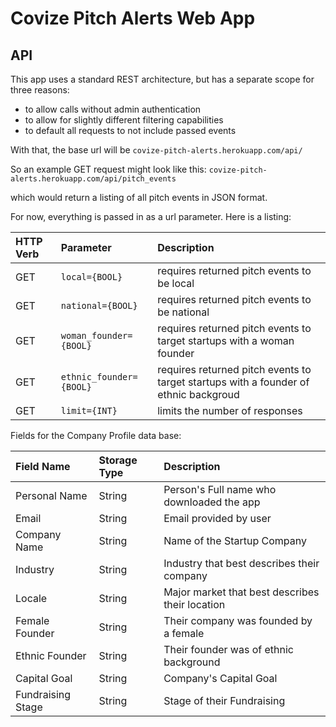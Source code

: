 # Covize Pitch Alerts Web App

## API

This app uses a standard REST architecture, but has a separate scope for three reasons:

* to allow calls without admin authentication
* to allow for slightly different filtering capabilities
* to default all requests to not include passed events

With that, the base url will be `covize-pitch-alerts.herokuapp.com/api/`

So an example GET request might look like this: `covize-pitch-alerts.herokuapp.com/api/pitch_events`

which would return a listing of all pitch events in JSON format.

For now, everything is passed in as a url parameter.  Here is a listing:

| HTTP Verb | Parameter                  | Description                                                                    |
| :-------- | :------------------------- | :----------------------------------------------------------------------------- |
| GET       | `local={BOOL}`             | requires returned pitch events to be local                                     |
| GET       | `national={BOOL}`          | requires returned pitch events to be national                                  |
| GET       | `woman_founder={BOOL}`     | requires returned pitch events to target startups with a woman founder         |
| GET       | `ethnic_founder={BOOL}`    | requires returned pitch events to target startups with a founder of ethnic backgroud |
| GET       | `limit={INT}`              | limits the number of responses                                                 |


Fields for the Company Profile data base:

| Field Name        | Storage Type | Description                                     |
| :---------------- | :----------- | :---------------------------------------------- |
| Personal Name     | String       | Person's Full name who downloaded the app       |
| Email             | String       | Email provided by user                          |
| Company Name      | String       | Name of the Startup Company                     |
| Industry          | String       | Industry that best describes their company      |
| Locale            | String       | Major market that best describes their location |
| Female Founder    | String       | Their company was founded by a female           |
| Ethnic Founder    | String       | Their founder was of ethnic background          |
| Capital Goal      | String       | Company's Capital Goal                          |
| Fundraising Stage | String       | Stage of their Fundraising                      |
